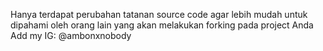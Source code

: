 Hanya terdapat perubahan tatanan source code agar lebih mudah untuk dipahami oleh orang lain yang akan melakukan forking pada project Anda
Add my IG: @ambonxnobody
